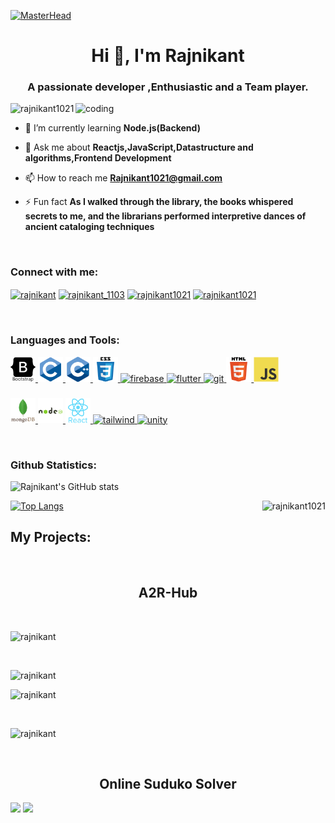 [![MasterHead](https://repository-images.githubusercontent.com/588181932/e36ec678-7984-4cdd-8e4c-a3932772ff8e)](https://rishavchanda.io)
<h1 align="center">Hi 👋, I'm Rajnikant</h1>
<h3 align="center">A passionate  developer ,Enthusiastic and a Team player.</h3>

 <img margin="50"  align="right" alt="coding" width="400"  src="https://i.pinimg.com/originals/81/17/8b/81178b47a8598f0c81c4799f2cdd4057.gif"  /> 
<p align="left"> <img margin="50" src="https://komarev.com/ghpvc/?username=rajnikant1021&label=Profile%20views&color=0e75b6&style=flat" alt="rajnikant1021" /> </p>

- 🌱 I’m currently learning **Node.js(Backend)**

- 💬 Ask me about **Reactjs,JavaScript,Datastructure and algorithms,Frontend Development**

- 📫 How to reach me **Rajnikant1021@gmail.com**

- ⚡ Fun fact **As I walked through the library, the books whispered secrets to me, and the librarians performed interpretive dances of ancient cataloging techniques**
<p align="left">
 &nbsp;
</p>
<h3 align="left">Connect with me:</h3>
<p align="left">
<a href="https://linkedin.com/in/rajnikant" target="blank"><img margin="50" align="center" src="https://raw.githubusercontent.com/rahuldkjain/github-profile-readme-generator/master/src/images/icons/Social/linked-in-alt.svg" alt="rajnikant" height="30" width="40" /></a>
<a href="https://instagram.com/rajnikant_1103" target="blank"><img margin="50" align="center" src="https://raw.githubusercontent.com/rahuldkjain/github-profile-readme-generator/master/src/images/icons/Social/instagram.svg" alt="rajnikant_1103" height="30" width="40" /></a>
<a href="https://www.hackerrank.com/rajnikant1021" target="blank"><img margin="50" align="center" src="https://raw.githubusercontent.com/rahuldkjain/github-profile-readme-generator/master/src/images/icons/Social/hackerrank.svg" alt="rajnikant1021" height="30" width="40" /></a>
<a href="https://auth.geeksforgeeks.org/user/rajnikant1021" target="blank"><img margin="50" align="center" src="https://raw.githubusercontent.com/rahuldkjain/github-profile-readme-generator/master/src/images/icons/Social/geeks-for-geeks.svg" alt="rajnikant1021" height="30" width="40" /></a>
</p>




<p align="left">
 &nbsp;
</p>





<h3 align="left">Languages and Tools:</h3>
<p align="left"> <a href="https://getbootstrap.com" target="_blank" rel="noreferrer"> <img margin="50" src="https://raw.githubusercontent.com/devicons/devicon/master/icons/bootstrap/bootstrap-plain-wordmark.svg" alt="bootstrap" width="40" height="40"/> </a> <a href="https://www.cprogramming.com/" target="_blank" rel="noreferrer"> <img margin="50" src="https://raw.githubusercontent.com/devicons/devicon/master/icons/c/c-original.svg" alt="c" width="40" height="40"/> </a> <a href="https://www.w3schools.com/cpp/" target="_blank" rel="noreferrer"> <img margin="50" src="https://raw.githubusercontent.com/devicons/devicon/master/icons/cplusplus/cplusplus-original.svg" alt="cplusplus" width="40" height="40"/> </a> <a href="https://www.w3schools.com/css/" target="_blank" rel="noreferrer"> <img margin="50" src="https://raw.githubusercontent.com/devicons/devicon/master/icons/css3/css3-original-wordmark.svg" alt="css3" width="40" height="40"/> </a>  <a href="https://firebase.google.com/" target="_blank" rel="noreferrer"> <img margin="50" src="https://www.vectorlogo.zone/logos/firebase/firebase-icon.svg" alt="firebase" width="40" height="40"/> </a> <a href="https://flutter.dev" target="_blank" rel="noreferrer"> <img margin="50" src="https://www.vectorlogo.zone/logos/flutterio/flutterio-icon.svg" alt="flutter" width="40" height="40"/> </a> <a href="https://git-scm.com/" target="_blank" rel="noreferrer"> <img margin="50" src="https://www.vectorlogo.zone/logos/git-scm/git-scm-icon.svg" alt="git" width="40" height="40"/> </a> <a href="https://www.w3.org/html/" target="_blank" rel="noreferrer"> <img margin="50" src="https://raw.githubusercontent.com/devicons/devicon/master/icons/html5/html5-original-wordmark.svg" alt="html5" width="40" height="40"/> </a> <a href="https://developer.mozilla.org/en-US/docs/Web/JavaScript" target="_blank" rel="noreferrer"> <img margin="50" src="https://raw.githubusercontent.com/devicons/devicon/master/icons/javascript/javascript-original.svg" alt="javascript" width="40" height="40"/> </a>
<h3 align="left"></h3> <a href="https://www.mongodb.com/" target="_blank" rel="noreferrer"> <img margin="50" src="https://raw.githubusercontent.com/devicons/devicon/master/icons/mongodb/mongodb-original-wordmark.svg" alt="mongodb" width="40" height="40"/> </a> <a href="https://nodejs.org" target="_blank" rel="noreferrer"> <img margin="50" src="https://raw.githubusercontent.com/devicons/devicon/master/icons/nodejs/nodejs-original-wordmark.svg" alt="nodejs" width="40" height="40"/> </a> <a href="https://reactjs.org/" target="_blank" rel="noreferrer"> <img margin="50" src="https://raw.githubusercontent.com/devicons/devicon/master/icons/react/react-original-wordmark.svg" alt="react" width="40" height="40"/> </a> <a href="https://tailwindcss.com/" target="_blank" rel="noreferrer"> <img margin="50" src="https://www.vectorlogo.zone/logos/tailwindcss/tailwindcss-icon.svg" alt="tailwind" width="40" height="40"/> </a> <a href="https://unity.com/" target="_blank" rel="noreferrer"> <img margin="50" src="https://www.vectorlogo.zone/logos/unity3d/unity3d-icon.svg" alt="unity" width="40" height="40"/> </a> </p>
<p align="left">
 &nbsp;
</p>

<h3 align="left">Github Statistics:</h3>

![Rajnikant's GitHub stats](https://github-readme-stats.vercel.app/api?username=RAJNIKANT1021&theme=dark&show_icons=true)

<p><img align="right" src="https://github-readme-streak-stats.herokuapp.com/?user=rajnikant1021&theme=dark&show_icons=true" alt="rajnikant1021" /></p>

[![Top Langs](https://github-readme-stats-git-masterrstaa-rickstaa.vercel.app/api/top-langs/?username=RAJNIKANT1021&theme=dark&show_icons=true)](https://github.com/RAJNIKANT1021/github-readme-stats)





<h2 align="left">My Projects:</h2>
<p align="left">
 &nbsp;
</p>
<h2 align="center">A2R-Hub</h2>
<p align="left">
 &nbsp;
</p>
<p>
 <img margin="50" src="https://github.com/RAJNIKANT1021/RAJNIKANT1021/assets/113264449/accaaf6a-77e3-42ba-81e4-86877f6d8816" alt="rajnikant"/>


</p>
<p align="left">
 &nbsp;
</p>
<p>
  <img margin="50" src="https://github.com/RAJNIKANT1021/RAJNIKANT1021/assets/113264449/aee9dd8b-4c9f-47c0-bcc0-90a36dd22dc4" alt="rajnikant"/>


</p>
<p>
   <img margin="50" src="https://github.com/RAJNIKANT1021/RAJNIKANT1021/assets/113264449/1ed5c899-89a1-4250-82d1-5f282b20cab1" alt="rajnikant"/>


</p>
<p align="left">
 &nbsp;
</p>
<p>
 
   <img margin="50" src="https://github.com/RAJNIKANT1021/RAJNIKANT1021/assets/113264449/8af393b4-a758-4b21-8ea6-a2264cea422b" alt="rajnikant"/>


</p>
<p align="left">
 &nbsp;
</p>
<h2 align="center">Online Suduko Solver</h2>
<p>
 <img src="https://github.com/RAJNIKANT1021/RAJNIKANT1021/assets/113264449/1e3ab0af-497a-4482-8a2a-ba824192c4fe"/>
 <img src="https://github.com/RAJNIKANT1021/RAJNIKANT1021/assets/113264449/6262b9f4-98fb-47b4-8da1-a50c842b4b82"/>


</p>






